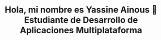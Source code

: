 <h1 align="center"> Hola, mi nombre es Yassine Ainous 👋
Estudiante de Desarrollo de Aplicaciones Multiplataforma
 
